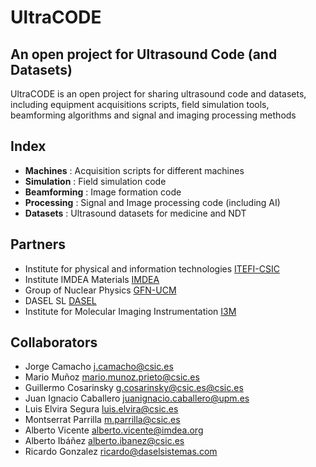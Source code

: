 # UltraCODE

## An open project for Ultrasound Code (and Datasets)

UltraCODE is an open project for sharing ultrasound code and datasets, including equipment acquisitions scripts, field simulation tools, beamforming algorithms and signal and imaging processing methods

## Index

- **Machines**    : Acquisition scripts for different machines
- **Simulation**  : Field simulation code
- **Beamforming** : Image formation code
- **Processing**  : Signal and Image processing code (including AI)
- **Datasets**    : Ultrasound datasets for medicine and NDT

## Partners

- Institute for physical and information technologies [ITEFI-CSIC](https://www.itefi.csic.es/en)
- Institute IMDEA Materials [IMDEA](https://materials.imdea.org/)
- Group of Nuclear Physics [GFN-UCM](https://www.ucm.es/gfn/)
- DASEL SL [DASEL](https://www.daselsistemas.com/en/)
- Institute for Molecular Imaging Instrumentation [I3M](https://www.i3m.upv.es/view.php/Principal)

## Collaborators

- Jorge Camacho [j.camacho@csic.es](mailto:j.camacho@csic.es)
- Mario Muñoz   [mario.munoz.prieto@csic.es](mailto:mario.munoz.prieto@csic.es)
- Guillermo Cosarinsky [g.cosarinsky@csic.es@csic.es](mailto:g.cosarinsky@csic.es)
- Juan Ignacio Caballero [juanignacio.caballero@upm.es](mailto:juanignacio.caballero@upm.es)
- Luis Elvira Segura [luis.elvira@csic.es](mailto:luis.elvira@csic.es)
- Montserrat Parrilla [m.parrilla@csic.es](mailto:m.parrilla@csic.es)
- Alberto Vicente [alberto.vicente@imdea.org](mailto:alberto.vicente@imdea.org)
- Alberto Ibáñez [alberto.ibanez@csic.es](mailto:alberto.ibanez@csic.es)
- Ricardo Gonzalez [ricardo@daselsistemas.com](mailto:ricardo@daselsistemas.com)